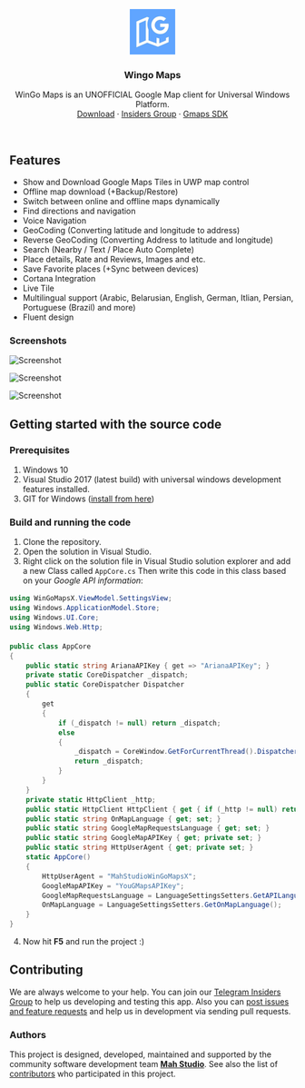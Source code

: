 <p align="center">
  <a href="https://www.microsoft.com/en-us/store/p/denna/9n9c2hwnzcft">
    <img src="https://github.com/MahStudio/WinGo-Maps/raw/WinGoMapsX/WinGoMapsX/Assets/Branding.jpg" width=80 height=80>
  </a>

  <h3 align="center">Wingo Maps</h3>

  <p align="center">
    WinGo Maps is an UNOFFICIAL Google Map client for Universal Windows Platform.
    <br>
    <a href="https://www.microsoft.com/en-us/p/wingo-maps/9nmj42v775gt">Download</a>
    &middot;
    <a href="https://t.me/WinGoMapsInsiders">Insiders Group</a>
  &middot;
    <a href="https://github.com/NGame1/UWPGmaps.SDK">Gmaps SDK</a>
    <br>
    
  </p>
</p>

<br>

## Features

- Show and Download Google Maps Tiles in UWP map control
- Offline map download (+Backup/Restore)
- Switch between online and offline maps dynamically 
- Find directions and navigation
- Voice Navigation
- GeoCoding (Converting latitude and longitude to address)
- Reverse GeoCoding (Converting Address to latitude and longitude)
- Search (Nearby / Text / Place Auto Complete)
- Place details, Rate and Reviews, Images and etc.
- Save Favorite places (+Sync between devices)
- Cortana Integration
- Live Tile
- Multilingual support (Arabic, Belarusian, English, German, Itlian, Persian, Portuguese (Brazil) and more)
- Fluent design

### Screenshots

![Screenshot](http://s8.picofile.com/file/8319001034/image_2018_02_09_23_23_01.png)

![Screenshot](http://s8.picofile.com/file/8319001042/image_2018_02_09_23_25_39.png)

![Screenshot](http://s8.picofile.com/file/8319001100/image_2018_02_09_23_28_07.png)

## Getting started with the source code

### Prerequisites

1. Windows 10
2. Visual Studio 2017 (latest build) with universal windows development features installed.
3. GIT for Windows ([install from here](http://gitforwindows.org/))

### Build and running the code

1. Clone the repository.
2. Open the solution in Visual Studio.
3. Right click on the solution file in Visual Studio solution explorer and add a new Class called `AppCore.cs`
Then write this code in this class based on your *Google API information*: 

```csharp
using WinGoMapsX.ViewModel.SettingsView;
using Windows.ApplicationModel.Store;
using Windows.UI.Core;
using Windows.Web.Http;

public class AppCore
{
    public static string ArianaAPIKey { get => "ArianaAPIKey"; }
    private static CoreDispatcher _dispatch;
    public static CoreDispatcher Dispatcher
    {
        get
        {
            if (_dispatch != null) return _dispatch;
            else
            {
                _dispatch = CoreWindow.GetForCurrentThread().Dispatcher;
                return _dispatch;
            }
        }
    }
    private static HttpClient _http;
    public static HttpClient HttpClient { get { if (_http != null) return _http; else { _http = new HttpClient(); return _http; } } }
    public static string OnMapLanguage { get; set; }
    public static string GoogleMapRequestsLanguage { get; set; }
    public static string GoogleMapAPIKey { get; private set; }
    public static string HttpUserAgent { get; private set; }
    static AppCore()
    {
        HttpUserAgent = "MahStudioWinGoMapsX";
        GoogleMapAPIKey = "YouGMapsAPIKey";
        GoogleMapRequestsLanguage = LanguageSettingsSetters.GetAPILanguage();
        OnMapLanguage = LanguageSettingsSetters.GetOnMapLanguage();
    }
}
```

4. Now hit **F5** and run the project :)

## Contributing

We are always welcome to your help. You can join our [Telegram Insiders Group](https://t.me/joinchat/DQwGRhG-DXgBJNDWjGEoZQ) to help us developing and testing this app. Also you can [post issues and feature requests](https://github.com/MahStudio/WinGo-Maps/issues) and help us in development via sending pull requests. 

### Authors

This project is designed, developed, maintained and supported by the community software development team [**Mah Studio**](https://github.com/MahStudio/).
See also the list of [contributors](https://github.com/MahStudio/WinGo-Maps/contributors) who participated in this project.
